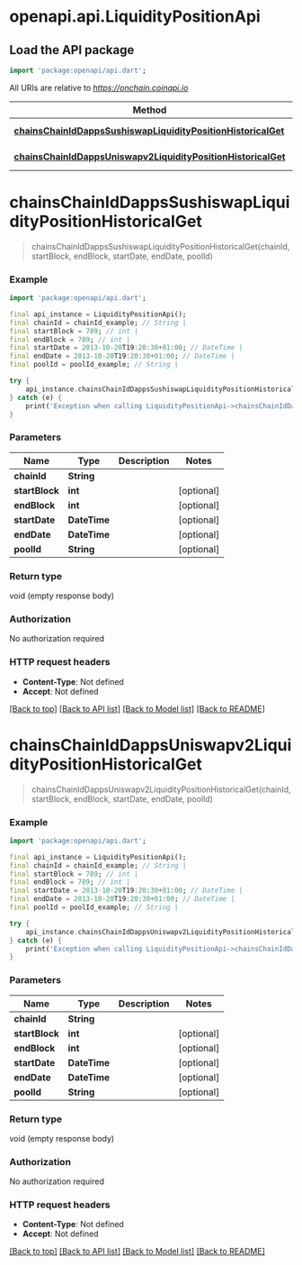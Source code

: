 # openapi.api.LiquidityPositionApi

## Load the API package
```dart
import 'package:openapi/api.dart';
```

All URIs are relative to *https://onchain.coinapi.io*

Method | HTTP request | Description
------------- | ------------- | -------------
[**chainsChainIdDappsSushiswapLiquidityPositionHistoricalGet**](LiquidityPositionApi.md#chainschainiddappssushiswapliquiditypositionhistoricalget) | **GET** /chains/{chain_id}/dapps/sushiswap/liquidityPosition/historical | 
[**chainsChainIdDappsUniswapv2LiquidityPositionHistoricalGet**](LiquidityPositionApi.md#chainschainiddappsuniswapv2liquiditypositionhistoricalget) | **GET** /chains/{chain_id}/dapps/uniswapv2/liquidityPosition/historical | 


# **chainsChainIdDappsSushiswapLiquidityPositionHistoricalGet**
> chainsChainIdDappsSushiswapLiquidityPositionHistoricalGet(chainId, startBlock, endBlock, startDate, endDate, poolId)



### Example
```dart
import 'package:openapi/api.dart';

final api_instance = LiquidityPositionApi();
final chainId = chainId_example; // String | 
final startBlock = 789; // int | 
final endBlock = 789; // int | 
final startDate = 2013-10-20T19:20:30+01:00; // DateTime | 
final endDate = 2013-10-20T19:20:30+01:00; // DateTime | 
final poolId = poolId_example; // String | 

try {
    api_instance.chainsChainIdDappsSushiswapLiquidityPositionHistoricalGet(chainId, startBlock, endBlock, startDate, endDate, poolId);
} catch (e) {
    print('Exception when calling LiquidityPositionApi->chainsChainIdDappsSushiswapLiquidityPositionHistoricalGet: $e\n');
}
```

### Parameters

Name | Type | Description  | Notes
------------- | ------------- | ------------- | -------------
 **chainId** | **String**|  | 
 **startBlock** | **int**|  | [optional] 
 **endBlock** | **int**|  | [optional] 
 **startDate** | **DateTime**|  | [optional] 
 **endDate** | **DateTime**|  | [optional] 
 **poolId** | **String**|  | [optional] 

### Return type

void (empty response body)

### Authorization

No authorization required

### HTTP request headers

 - **Content-Type**: Not defined
 - **Accept**: Not defined

[[Back to top]](#) [[Back to API list]](../README.md#documentation-for-api-endpoints) [[Back to Model list]](../README.md#documentation-for-models) [[Back to README]](../README.md)

# **chainsChainIdDappsUniswapv2LiquidityPositionHistoricalGet**
> chainsChainIdDappsUniswapv2LiquidityPositionHistoricalGet(chainId, startBlock, endBlock, startDate, endDate, poolId)



### Example
```dart
import 'package:openapi/api.dart';

final api_instance = LiquidityPositionApi();
final chainId = chainId_example; // String | 
final startBlock = 789; // int | 
final endBlock = 789; // int | 
final startDate = 2013-10-20T19:20:30+01:00; // DateTime | 
final endDate = 2013-10-20T19:20:30+01:00; // DateTime | 
final poolId = poolId_example; // String | 

try {
    api_instance.chainsChainIdDappsUniswapv2LiquidityPositionHistoricalGet(chainId, startBlock, endBlock, startDate, endDate, poolId);
} catch (e) {
    print('Exception when calling LiquidityPositionApi->chainsChainIdDappsUniswapv2LiquidityPositionHistoricalGet: $e\n');
}
```

### Parameters

Name | Type | Description  | Notes
------------- | ------------- | ------------- | -------------
 **chainId** | **String**|  | 
 **startBlock** | **int**|  | [optional] 
 **endBlock** | **int**|  | [optional] 
 **startDate** | **DateTime**|  | [optional] 
 **endDate** | **DateTime**|  | [optional] 
 **poolId** | **String**|  | [optional] 

### Return type

void (empty response body)

### Authorization

No authorization required

### HTTP request headers

 - **Content-Type**: Not defined
 - **Accept**: Not defined

[[Back to top]](#) [[Back to API list]](../README.md#documentation-for-api-endpoints) [[Back to Model list]](../README.md#documentation-for-models) [[Back to README]](../README.md)

